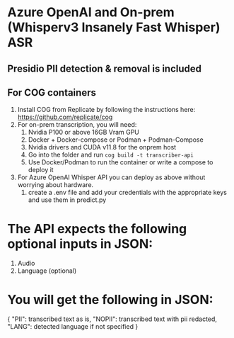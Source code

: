 # Azure OpenAI and On-prem (Whisperv3 Insanely Fast Whisper) ASR
## Presidio PII detection & removal is included

## For COG containers

1. Install COG from Replicate by following the instructions here: https://github.com/replicate/cog
2. For on-prem transcription, you will need:
    1. Nvidia P100 or above 16GB Vram GPU
    2. Docker + Docker-compose or Podman + Podman-Compose
    3. Nvidia drivers and CUDA v11.8 for the onprem host
    4. Go into the folder and run `cog build -t transcriber-api`
    5. Use Docker/Podman to run the container or write a compose to deploy it
3. For Azure OpenAI Whisper API you can deploy as above without worrying about hardware.
    1. create a .env file and add your credentials with the appropriate keys and use them in predict.py


# The API expects the following optional inputs in JSON:
1. Audio
2. Language (optional)

# You will get the following in JSON:
{
            "PII": transcribed text as is,
            "NOPII": transcribed text with pii redacted,
            "LANG": detected language if not specified
}
    

